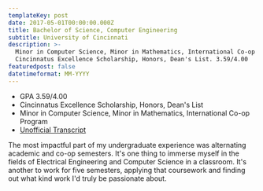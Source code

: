 ```yaml
---
templateKey: post
date: 2017-05-01T00:00:00.000Z
title: Bachelor of Science, Computer Engineering
subtitle: University of Cincinnati
description: >-
  Minor in Computer Science, Minor in Mathematics, International Co-op Program.
  Cincinnatus Excellence Scholarship, Honors, Dean's List. 3.59/4.00
featuredpost: false
datetimeformat: MM-YYYY
---
```


- GPA 3.59/4.00
- Cincinnatus Excellence Scholarship, Honors, Dean's List
- Minor in Computer Science, Minor in Mathematics, International Co-op Program
- <a href="/assets/Darius Cepulis Undergraduate.pdf">Unofficial Transcript</a>

The most impactful part of my undergraduate experience was alternating academic and co-op semesters. It's one thing to immerse myself in the fields of Electrical Engineering and Computer Science in a classroom. It's another to work for five semesters, applying that coursework and finding out what kind work I'd truly be passionate about.

